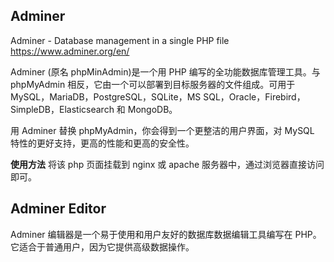## Adminer

Adminer - Database management in a single PHP file
https://www.adminer.org/en/

Adminer (原名 phpMinAdmin)是一个用 PHP 编写的全功能数据库管理工具。与 phpMyAdmin 相反，它由一个可以部署到目标服务器的文件组成。可用于 MySQL，MariaDB，PostgreSQL，SQLite，MS SQL，Oracle，Firebird，SimpleDB，Elasticsearch 和 MongoDB。

用 Adminer 替换 phpMyAdmin，你会得到一个更整洁的用户界面，对 MySQL 特性的更好支持，更高的性能和更高的安全性。

**使用方法**
将该 php 页面挂载到 nginx 或 apache 服务器中，通过浏览器直接访问即可。

## Adminer Editor

Adminer 编辑器是一个易于使用和用户友好的数据库数据编辑工具编写在 PHP。它适合于普通用户，因为它提供高级数据操作。
